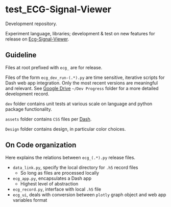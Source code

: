# test_ECG-Signal-Viewer
Development repository. 

Experiment language, libraries; development & test on new features for release on [Ecg-Signal-Viewer](https://github.com/StefanHeng/Ecg-Signal-Viewer). 



## Guideline
Files at root prefixed with `ecg_` are for release. 

Files of the form `ecg_dev_run-(.*).py` are time sensitive, iterative scripts for Dash web app integration. 
Only the most recent versions are meaningful and relevant.
See [Google Drive](https://drive.google.com/drive/u/0/folders/1LoDe0fVXWghLS3dO6EcsUCoV639Plo7I) `~/Dev Progress` folder 
for a more detailed development record.  
 
`dev` folder contains unit tests at various scale on language and python package functionality. 
 
`assets` folder contains `CSS` files per [Dash](https://dash.plotly.com). 
 
`Design` folder contains design, in particular color choices. 



## On Code organization 
Here explains the relations between `ecg_(.*).py` release files. 

- `data_link.py`, specify the local directory for `.h5` record files 
	- So long as files are processed locally 
- `ecg_app.py`, encapsulates a Dash app 
	- Highest level of abstraction 
- `ecg_record.py`, interface with local `.h5` file 
- `ecg_ui`, deals with conversion between `plotly` graph object and web app variables format 


